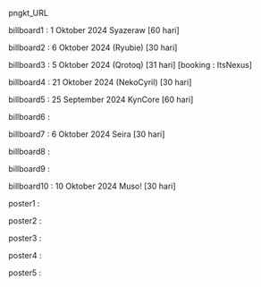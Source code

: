 pngkt_URL


billboard1 : 1 Oktober 2024 Syazeraw [60 hari]

billboard2 : 6 Oktober 2024 (Ryubie) [30 hari]

billboard3 : 5 Oktober 2024 (Qrotoq) [31 hari] [booking : ItsNexus]

billboard4 : 21 Oktober 2024 (NekoCyril) [30 hari]

billboard5 : 25 September 2024 KynCore [60 hari]

billboard6 : 

billboard7 : 6 Oktober 2024 Seira [30 hari]

billboard8 :

billboard9 :

billboard10 : 10 Oktober 2024 Muso! [30 hari]

poster1 :

poster2 :

poster3 :

poster4 :

poster5 :
